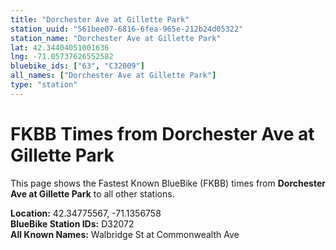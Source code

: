 ```yaml
---
title: "Dorchester Ave at Gillette Park"
station_uuid: "561bee07-6816-6fea-965e-212b24d05322"
station_name: "Dorchester Ave at Gillette Park"
lat: 42.34404051001636
lng: -71.05737626552582
bluebike_ids: ["63", "C32009"]
all_names: ["Dorchester Ave at Gillette Park"]
type: "station"
---
```


# FKBB Times from Dorchester Ave at Gillette Park

This page shows the Fastest Known BlueBike (FKBB) times from **Dorchester Ave at Gillette Park** to all other stations.

**Location:** 42.34775567, -71.1356758  
**BlueBike Station IDs:** D32072  
**All Known Names:** Walbridge St at Commonwealth Ave


